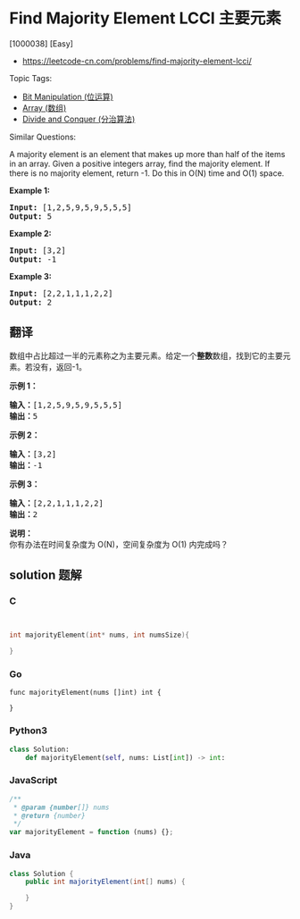 # Find Majority Element LCCI 主要元素

[1000038] [Easy]

- https://leetcode-cn.com/problems/find-majority-element-lcci/

Topic Tags:

- [Bit Manipulation (位运算)](https://leetcode-cn.com/tag/bit-manipulation/)
- [Array (数组)](https://leetcode-cn.com/tag/array/)
- [Divide and Conquer (分治算法)](https://leetcode-cn.com/tag/divide-and-conquer/)

Similar Questions:

A majority element is an element that makes up more than half of the items in an array. Given a positive integers array, find the majority element. If there is no majority element, return -1. Do this in O(N) time and O(1) space.

**Example 1:**

<pre><strong>Input: </strong>[1,2,5,9,5,9,5,5,5]
<strong>Output: </strong>5</pre>

**Example 2:**

<pre><strong>Input: </strong>[3,2]
<strong>Output: </strong>-1</pre>

**Example 3:**

<pre><strong>Input: </strong>[2,2,1,1,1,2,2]
<strong>Output: </strong>2
</pre>

## 翻译

数组中占比超过一半的元素称之为主要元素。给定一个**整数**数组，找到它的主要元素。若没有，返回-1。

**示例 1：**

<pre><strong>输入：</strong>[1,2,5,9,5,9,5,5,5]
<strong>输出：</strong>5</pre>

**示例 2：**

<pre><strong>输入：</strong>[3,2]
<strong>输出：</strong>-1</pre>

**示例 3：**

<pre><strong>输入：</strong>[2,2,1,1,1,2,2]
<strong>输出：</strong>2</pre>

**说明：**  
你有办法在时间复杂度为 O(N)，空间复杂度为 O(1) 内完成吗？

## solution 题解

### C

```c


int majorityElement(int* nums, int numsSize){

}


```

### Go

```golang
func majorityElement(nums []int) int {

}
```

### Python3

```python
class Solution:
    def majorityElement(self, nums: List[int]) -> int:
```

### JavaScript

```javascript
/**
 * @param {number[]} nums
 * @return {number}
 */
var majorityElement = function (nums) {};
```

### Java

```java
class Solution {
    public int majorityElement(int[] nums) {

    }
}
```
